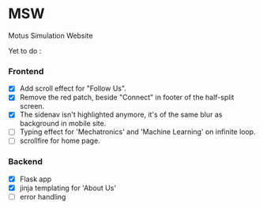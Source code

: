 # MSW
Motus Simulation Website

Yet to do : 

### Frontend

 - [x] Add scroll effect for "Follow Us".
 - [x] Remove the red patch, beside "Connect" in footer of the half-split screen.
 - [x] The sidenav isn't highlighted anymore, it's of the same blur as background in mobile site.
 - [ ] Typing effect for 'Mechatronics' and 'Machine Learning' on infinite loop.
 - [ ] scrollfire for home page.

### Backend

 - [x] Flask app
 - [x] jinja templating for 'About Us'
 - [ ] error handling
